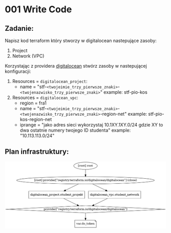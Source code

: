# 001 Write Code
## Zadanie: 

Napisz kod terraform który stworzy w digitalocean nastepujące zasoby: 
1. Project
2. Network (VPC)

Korzystając z providera [digitalocean](https://registry.terraform.io/providers/digitalocean/digitalocean/latest/docs) stwórz zasoby w nastepującej konfiguracji:
1. Resources = `digitalocean_project`:
    - name = "stf-`<twojeimie_trzy_pierwsze_znaki>`-`<twojenazwisko_trzy_pierwsze_znaki>`" example: stf-pio-kos
2. Resources = `digitalocean_vpc`: 
    - region = fra1 
    - name = "stf-`<twojeimie_trzy_pierwsze_znaki>`-`<twojenazwisko_trzy_pierwsze_znaki>`-region-net" example: stf-pio-kos-region-net
    - iprange = "jako adres sieci wykorzystaj 10.1XY.1XY.0/24 gdzie XY to dwa ostatnie numery twojego ID studenta" example: "10.113.113.0/24"

## Plan infrastruktury:
![PNG GRAPH](/001_terraform_workflow/001_write_code/digitalocean_example/graph.png "Przykład graficzny konfiguracji")